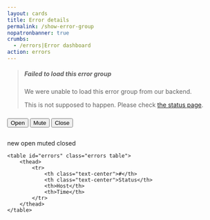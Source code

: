 ```yaml
---
layout: cards
title: Error details
permalink: /show-error-group
nopatronbanner: true
crumbs:
  - /errors|Error dashboard
action: errors
---
```

<div class="container">
    <div class="m600 hidden failed-to-load-errors">
        <blockquote class="error">
            <h5>Failed to load this error group</h5>
            <p>We were unable to load this error group from our backend.</p>
            <p>This is not supposed to happen. Please check <a href="/status">the status page</a>.</p>
        </blockquote>
    </div>
    <div class="row">
        <div class="col-10 col-lg-11">
            <h3 id="error-group-title"></h3>
        </div>
        <div class="col-2 col-lg-1" id="error-type-icon">
        </div>
    </div>
    <div class="error-admin mt-3 mb-3 hidden text-right">
        <button class="btn btn-sm btn-default btn-info update-status" data-status="open">Open</button>
        <button class="btn btn-sm btn-default btn-info update-status" data-status="muted">Mute</button>
        <button class="btn btn-sm btn-default btn-info update-status" data-status="closed">Close</button>
    </div>
    <div id="raw" class="highlighter-rouge"><pre class="highlight"><code id="error-group-raw"></code></pre></div>
    <div class="row mb-5">
        <div class="col-md-6" id="error-counters">
            <span class="error-count-new badge badge-pill badge-success"> new</span>  
            <span class="error-count-open badge badge-pill badge-info"> open</span>  
            <span class="error-count-muted badge badge-pill badge-warning">muted</span> 
            <span class="error-count-closed badge badge-pill badge-default">closed</span>
        </div>
        <div class="col-md-6 text-right">
            <small class="error-hash"></small>
            <div id="error-group-file"></div>
        </div>
    </div>

    <table id="errors" class="errors table">
        <thead>
            <tr>
                <th class="text-center">#</th>
                <th class="text-center">Status</th>
                <th>Host</th>
                <th>Time</th>
            </tr>
        </thead>
    </table>
</div>
